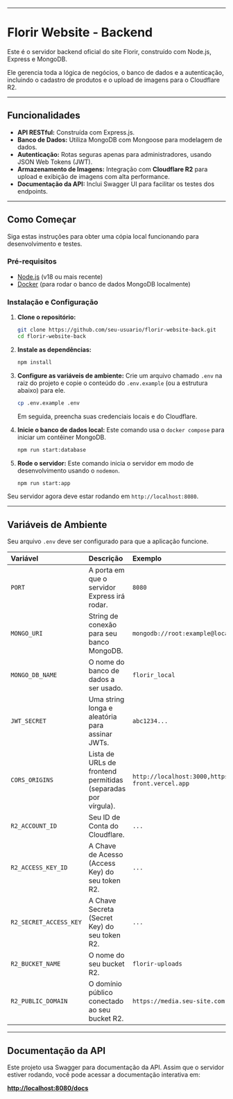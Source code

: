
-----

# Florir Website - Backend

Este é o servidor backend oficial do site Florir, construído com Node.js, Express e MongoDB.

Ele gerencia toda a lógica de negócios, o banco de dados e a autenticação, incluindo o cadastro de produtos e o upload de imagens para o Cloudflare R2.

-----

## Funcionalidades

  * **API RESTful:** Construída com Express.js.
  * **Banco de Dados:** Utiliza MongoDB com Mongoose para modelagem de dados.
  * **Autenticação:** Rotas seguras apenas para administradores, usando JSON Web Tokens (JWT).
  * **Armazenamento de Imagens:** Integração com **Cloudflare R2** para upload e exibição de imagens com alta performance.
  * **Documentação da API:** Inclui Swagger UI para facilitar os testes dos endpoints.

-----

## Como Começar

Siga estas instruções para obter uma cópia local funcionando para desenvolvimento e testes.

### Pré-requisitos

  * [Node.js](https://nodejs.org/) (v18 ou mais recente)
  * [Docker](https://www.docker.com/) (para rodar o banco de dados MongoDB localmente)

### Instalação e Configuração

1.  **Clone o repositório:**

    ```bash
    git clone https://github.com/seu-usuario/florir-website-back.git
    cd florir-website-back
    ```

2.  **Instale as dependências:**

    ```bash
    npm install
    ```

3.  **Configure as variáveis de ambiente:**
    Crie um arquivo chamado `.env` na raiz do projeto e copie o conteúdo do `.env.example` (ou a estrutura abaixo) para ele.

    ```bash
    cp .env.example .env
    ```

    Em seguida, preencha suas credenciais locais e do Cloudflare.

4.  **Inicie o banco de dados local:**
    Este comando usa o `docker compose` para iniciar um contêiner MongoDB.

    ```bash
    npm run start:database
    ```

5.  **Rode o servidor:**
    Este comando inicia o servidor em modo de desenvolvimento usando o `nodemon`.

    ```bash
    npm run start:app
    ```

Seu servidor agora deve estar rodando em `http://localhost:8080`.

-----

## Variáveis de Ambiente

Seu arquivo `.env` deve ser configurado para que a aplicação funcione.

| Variável | Descrição | Exemplo |
| :--- | :--- | :--- |
| `PORT` | A porta em que o servidor Express irá rodar. | `8080` |
| `MONGO_URI` | String de conexão para seu banco MongoDB. | `mongodb://root:example@localhost:27017` |
| `MONGO_DB_NAME`| O nome do banco de dados a ser usado. | `florir_local` |
| `JWT_SECRET` | Uma string longa e aleatória para assinar JWTs. | `abc1234...` |
| `CORS_ORIGINS` | Lista de URLs de frontend permitidas (separadas por vírgula). | `http://localhost:3000,https://seu-front.vercel.app` |
| `R2_ACCOUNT_ID` | Seu ID de Conta do Cloudflare. | `...` |
| `R2_ACCESS_KEY_ID`| A Chave de Acesso (Access Key) do seu token R2. | `...` |
| `R2_SECRET_ACCESS_KEY`| A Chave Secreta (Secret Key) do seu token R2. | `...` |
| `R2_BUCKET_NAME`| O nome do seu bucket R2. | `florir-uploads` |
| `R2_PUBLIC_DOMAIN`| O domínio público conectado ao seu bucket R2. | `https://media.seu-site.com` |

-----

## Documentação da API

Este projeto usa Swagger para documentação da API. Assim que o servidor estiver rodando, você pode acessar a documentação interativa em:

**[http://localhost:8080/docs](https://www.google.com/search?q=http://localhost:8080/docs)**

